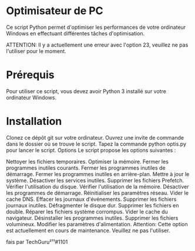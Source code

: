 # Optimisateur de PC

Ce script Python permet d'optimiser les performances de votre ordinateur Windows en effectuant différentes tâches d'optimisation.

ATTENTION: Il y a actuellement une erreur avec l'option 23, veuillez ne pas l'utiliser pour le moment.

# Prérequis
Pour utiliser ce script, vous devez avoir Python 3 installé sur votre ordinateur Windows.

# Installation
Clonez ce dépôt git sur votre ordinateur.
Ouvrez une invite de commande dans le dossier où se trouve le script.
Tapez la commande python optis.py pour lancer le script.
Options
Le script propose les options suivantes :

Nettoyer les fichiers temporaires.
Optimiser la mémoire.
Fermer les programmes inutiles courants.
Fermer les programmes inutiles de démarrage.
Fermer les programmes inutiles en arrière-plan.
Mettre à jour le système.
Désactiver les services inutiles.
Supprimer les fichiers Prefetch.
Vérifier l'utilisation du disque.
Vérifier l'utilisation de la mémoire.
Désactiver les programmes de démarrage.
Réinitialiser les paramètres réseau.
Vider le cache DNS.
Effacer les journaux d'événements.
Supprimer les fichiers journaux inutiles.
Défragmenter le disque dur.
Supprimer les fichiers en double.
Réparer les fichiers système corrompus.
Vider le cache du navigateur.
Désinstaller les programmes inutiles.
Supprimer les fichiers volumineux.
Modifier les paramètres d'alimentation.
Attention: Cette option est actuellement en cours de maintenance. Veuillez ne pas l'utiliser.

fais par TechGuru²¹¹#1101
